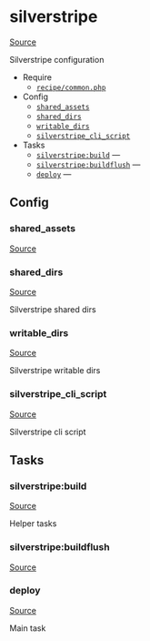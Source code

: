 <!-- DO NOT EDIT THIS FILE! -->
<!-- Instead edit recipe/silverstripe.php -->
<!-- Then run bin/docgen -->

# silverstripe

[Source](/recipe/silverstripe.php)


Silverstripe configuration


* Require
  * [`recipe/common.php`](/recipe/common.php)
* Config
  * [`shared_assets`](#shared_assets)
  * [`shared_dirs`](#shared_dirs)
  * [`writable_dirs`](#writable_dirs)
  * [`silverstripe_cli_script`](#silverstripe_cli_script)
* Tasks
  * [`silverstripe:build`](#silverstripe:build) — 
  * [`silverstripe:buildflush`](#silverstripe:buildflush) — 
  * [`deploy`](#deploy) — 

## Config
### shared_assets
[Source](/recipe/silverstripe.php#L11)



### shared_dirs
[Source](/recipe/silverstripe.php#L20)

Silverstripe shared dirs

### writable_dirs
[Source](/recipe/silverstripe.php#L25)

Silverstripe writable dirs

### silverstripe_cli_script
[Source](/recipe/silverstripe.php#L30)

Silverstripe cli script


## Tasks
### silverstripe:build
[Source](/recipe/silverstripe.php#L45)

Helper tasks

### silverstripe:buildflush
[Source](/recipe/silverstripe.php#L49)



### deploy
[Source](/recipe/silverstripe.php#L56)

Main task

